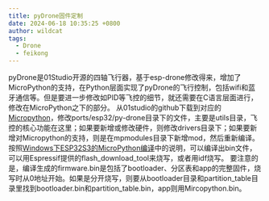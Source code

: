 ```yaml
---
title: pyDrone固件定制
date: 2024-06-18 10:35:25 +0800
author: wildcat
tags:
  - Drone
  - feikong
---
```

pyDrone是01Studio开源的四轴飞行器，基于esp-drone修改得来，增加了MicroPython的支持，在Python层面实现了pyDrone的飞行控制，包括wifi和蓝牙通信等。但是要进一步修改如PID等飞控的细节，就还需要在C语言层面进行，修改在MicroPython之下的部分。
从01studio的github下载到对应的[Micropython](https://github.com/01studio-lab/micropython.git)，修改ports/esp32/py-drone目录下的文件，主要是utils目录，飞控的核心功能在这里；如果要新增或修改硬件，则修改drivers目录下；如果要新增对Micropython的支持，则是在mpmodules目录下新增mod，然后重新编译。
按照[Windows下ESP32S3的MicroPython编译](Windows下ESP32S3的MicroPython编译.md)中的说明，可以编译出bin文件，可以用Espressif提供的flash_download_tool来烧写，或者用idf烧写。
要注意的是，编译生成的firmware.bin是包括了bootloader、分区表和app的完整固件，烧写时从0地址开始。如果是分开烧写，则要从bootloader目录和partition_table目录里找到bootloader.bin和partition_table.bin，app则用Mircopython.bin。



